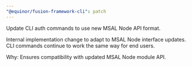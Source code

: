 ```yaml
---
"@equinor/fusion-framework-cli": patch
---
```


Update CLI auth commands to use new MSAL Node API format.

Internal implementation change to adapt to MSAL Node interface updates. CLI commands continue to work the same way for end users.

Why: Ensures compatibility with updated MSAL Node module API.
